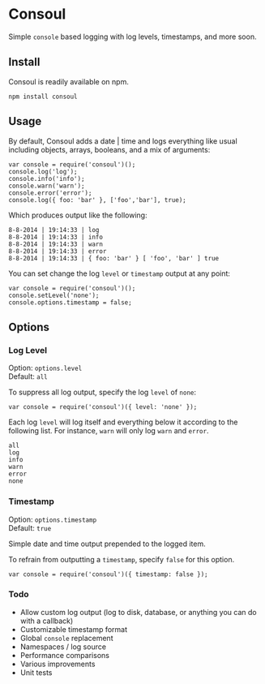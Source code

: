 Consoul
=======

Simple `console` based logging with log levels, timestamps, and more soon.

## Install
Consoul is readily available on npm.
 
    npm install consoul
     
## Usage
By default, Consoul adds a date | time and logs everything like usual
including objects, arrays, booleans, and a mix of arguments:
 
    var console = require('consoul')();
    console.log('log');
    console.info('info');
    console.warn('warn');
    console.error('error');
    console.log({ foo: 'bar' }, ['foo','bar'], true);

Which produces output like the following:

    8-8-2014 | 19:14:33 | log
    8-8-2014 | 19:14:33 | info
    8-8-2014 | 19:14:33 | warn
    8-8-2014 | 19:14:33 | error
    8-8-2014 | 19:14:33 | { foo: 'bar' } [ 'foo', 'bar' ] true
    
You can set change the log `level` or `timestamp` output at any point:

    var console = require('consoul')();
    console.setLevel('none');
    console.options.timestamp = false;

## Options

### Log Level
Option: `options.level`  
Default: `all`

To suppress all log output, specify the log `level` of `none`:

    var console = require('consoul')({ level: 'none' });
    
Each log `level` will log itself and everything below it according to the following list.
For instance, `warn` will only log `warn` and `error`. 

    all
    log
    info
    warn
    error
    none
    
### Timestamp
Option: `options.timestamp`  
Default: `true`

Simple date and time output prepended to the logged item.

To refrain from outputting a `timestamp`, specify `false` for this option.

    var console = require('consoul')({ timestamp: false });

### Todo
* Allow custom log output (log to disk, database, or anything you can do with a callback)
* Customizable timestamp format
* Global `console` replacement
* Namespaces / log source
* Performance comparisons
* Various improvements
* Unit tests
